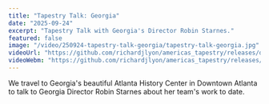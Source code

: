 ```yaml
---
title: "Tapestry Talk: Georgia"
date: "2025-09-24"
excerpt: "Tapestry Talk with Georgia's Director Robin Starnes."
featured: false
image: "/video/250924-tapestry-talk-georgia/tapestry-talk-georgia.jpg"
videoUrl: "https://github.com/richardjlyon/americas_tapestry/releases/download/video-assets-v1.0/tapestry-talk-georgia.mp4"
videoWebm: "https://github.com/richardjlyon/americas_tapestry/releases/download/video-assets-v1.0/tapestry-talk-georgia.webm"
---
```


We travel to Georgia's beautiful Atlanta History Center in Downtown Atlanta to talk to Georgia Director Robin Starnes about her team's work to date.
